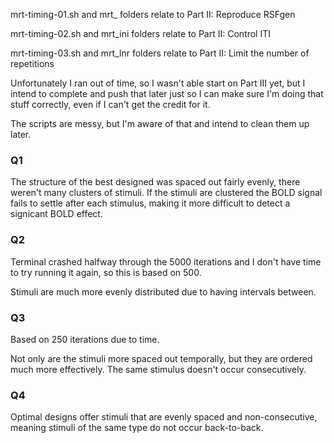 mrt-timing-01.sh and mrt_ folders relate to Part II: Reproduce RSFgen

mrt-timing-02.sh and mrt_ini folders relate to Part II: Control ITI

mrt-timing-03.sh and mrt_lnr folders relate to Part II: Limit the number of repetitions

Unfortunately I ran out of time, so I wasn't able start on Part III yet, but I intend to complete and push that later just so I can make sure I'm doing that stuff correctly, even if I can't get the credit for it.

The scripts are messy, but I'm aware of that and intend to clean them up later.

### Q1

The structure of the best designed was spaced out fairly evenly, there weren't many clusters of stimuli.  If the stimuli are clustered the BOLD signal fails to settle after each stimulus, making it more difficult to detect a signicant BOLD effect.

### Q2

Terminal crashed halfway through the 5000 iterations and I don't have time to try running it again, so this is based on 500.

Stimuli are much more evenly distributed due to having intervals between.

### Q3

Based on 250 iterations due to time.

Not only are the stimuli more spaced out temporally, but they are ordered much more effectively.  The same stimulus doesn't occur consecutively.

### Q4

Optimal designs offer stimuli that are evenly spaced and non-consecutive, meaning stimuli of the same type do not occur back-to-back. 

